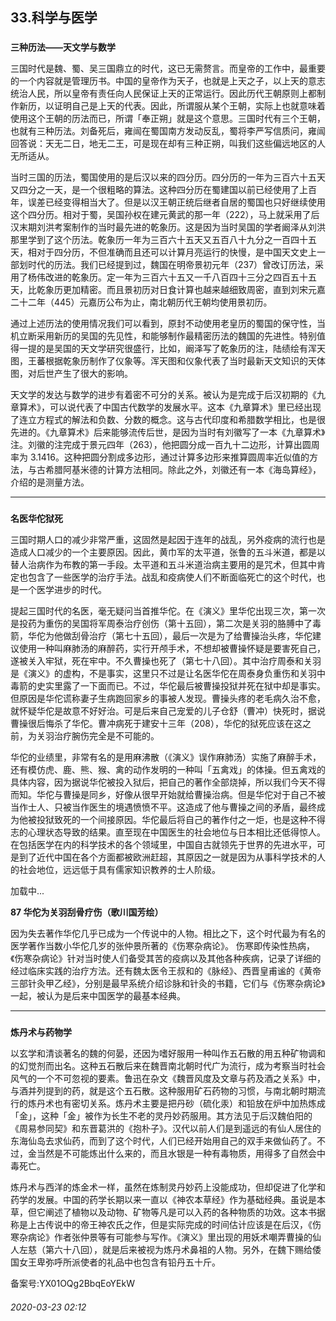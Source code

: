 ## 33.科学与医学

### 
**三种历法——天文学与数学**



 三国时代是魏、蜀、吴三国鼎立的时代，这已无需赘言。而皇帝的工作中，最重要的一个内容就是管理历书。中国的皇帝作为天子，也就是上天之子，以上天的意志统治人民，所以皇帝有责任向人民保证上天的正常运行。因此历代王朝原则上都制作新历，以证明自己是上天的代表。因此，所谓服从某个王朝，实际上也就意味着使用这个王朝的历法而已，所谓「奉正朔」就是这个意思。三国时代有三个王朝，也就有三种历法。刘备死后，雍闿在蜀国南方发动反乱，蜀将李严写信质问，雍闿回答说：天无二日，地无二王，可是现在却有三种正朔，叫我们这些偏远地区的人无所适从。
 



 当时三国的历法，蜀国使用的是后汉以来的四分历。四分历的一年为三百六十五天又四分之一天，是一个很粗略的算法。这种四分历在蜀建国以前已经使用了上百年，误差已经变得相当大了。但是以汉王朝正统后继者自居的蜀国也只好继续使用这个四分历。相对于蜀，吴国孙权在建元黄武的那一年（222），马上就采用了后汉末期刘洪考案制作的当时最先进的乾象历。这是因为当时吴国的学者阚泽从刘洪那里学到了这个历法。乾象历一年为三百六十五天又五百八十九分之一百四十五天，相对于四分历，不但准确而且还可以计算月亮运行的快慢，是中国天文史上一部划时代的历法。我们已经提到过，魏国在明帝景初元年（237）曾改订历法，采用了杨伟改进的乾象历。定一年为三百六十五又一千八百四十三分之四百五十五天，比乾象历更加精密。而且景初历对日食计算也越来越细致周密，直到刘宋元嘉二十二年（445）元嘉历公布为止，南北朝历代王朝均使用景初历。
 



 通过上述历法的使用情况我们可以看到，原封不动使用老皇历的蜀国的保守性，当机立断采用新历的吴国的先见性，和能够制作最精密历法的魏国的先进性。特别值得一提的是吴国的天文学研究很盛行，比如，阚泽写了乾象历的注，陆绩绘有浑天图，王蕃根据乾象历制作了仪象等。浑天图和仪象代表了当时最新天文知识的天体图，对后世产生了很大的影响。
 



 天文学的发达与数学的进步有着密不可分的关系。被认为是完成于后汉初期的《九章算术》，可以说代表了中国古代数学的发展水平。这本《九章算术》里已经出现了连立方程式的解法和负数、分数的概念。这与古代印度和希腊数学相比，也是很先进的。《九章算术》后来能够流传后世，是因为当时有刘徽写了一本《九章算术》注。刘徽的注完成于景元四年（263），他把圆分成一百九十二边形，计算出圆周率为 3.1416。这种把圆分割成多边形，通过计算多边形来推算圆周率近似值的方法，与古希腊阿基米德的计算方法相同。除此之外，刘徽还有一本《海岛算经》，介绍的是测量方法。
 




---


### 
**名医华佗狱死**



 三国时期人口的减少非常严重，这固然是起因于连年的战乱，另外疫病的流行也是造成人口减少的一个主要原因。因此，黄巾军的太平道，张鲁的五斗米道，都是以替人治病作为布教的第一手段。太平道和五斗米道治病主要用的是咒术，但其中肯定也包含了一些医学的治疗手法。战乱和疫病使人们不断面临死亡的这个时代，也是一个医学进步的时代。
 



 提起三国时代的名医，毫无疑问当首推华佗。在《演义》里华佗出现三次，第一次是投药为重伤的吴国将军周泰治疗创伤（第十五回），第二次是关羽的胳膊中了毒箭，华佗为他做刮骨治疗（第七十五回），最后一次是为了给曹操治头疼，华佗建议使用一种叫麻肺汤的麻醉药，实行开颅手术，不想却被曹操怀疑是要害死自己，遂被关入牢狱，死在牢中。不久曹操也死了（第七十八回）。其中治疗周泰和关羽是《演义》的虚构，不是事实，这里只不过是让名医华佗在周泰身负重伤和关羽中毒箭的史实里露了一下面而已。不过，华佗最后被曹操投狱并死在狱中却是事实。但原因是华佗谎称妻子生病跑回家乡的事被人发现。曹操头疼的老毛病久治不愈，就怀疑华佗是故意不好好治。可是后来自己宠爱的儿子仓舒（曹冲）快死时，据说曹操很后悔杀了华佗。曹冲病死于建安十三年（208），华佗的狱死应该在这之前，为关羽治疗腕伤完全是不可能的。
 



 华佗的业绩里，非常有名的是用麻沸散（《演义》误作麻肺汤）实施了麻醉手术，还有模仿虎、鹿、熊、猴、禽的动作发明的一种叫「五禽戏」的体操。但五禽戏的具体内容，因为据说华佗被投入狱后，把自己的著作全部烧掉，所以我们今天不得而知。华佗与曹操是同乡，好像从很早开始就给曹操治病。但是华佗对于自己不被当作士人、只被当作医生的境遇愤愤不平。这造成了他与曹操之间的矛盾，最终成为他被投狱致死的一个间接原因。华佗最后将自己的著作付之一炬，也是这种不得志的心理状态导致的结果。直至现在中国医生的社会地位与日本相比还低得惊人。在包括医学在内的科学技术的各个领域里，中国自古就领先于世界的先进水平，可是到了近代中国在各个方面都被欧洲赶超，其原因之一就是因为从事科学技术的人的社会地位，远远低于具有儒家知识教养的士人阶级。
 



![]()加载中...




**87 华佗为关羽刮骨疗伤（歌川国芳绘）** 




 因为失去著作华佗几乎已成为一个传说中的人物。相比之下，这个时代最为有名的医学著作当数小华佗几岁的张仲景所著的《伤寒杂病论》。 伤寒即传染性热病，《伤寒杂病论》针对当时使人们备受其苦的疫病以及其他各种疾病，记录了详细的经过临床实践的治疗方法。还有魏太医令王叔和的《脉经》、西晋皇甫谧的《黄帝三部针灸甲乙经》，分别是最早系统介绍诊脉和针灸的书籍，它们与《伤寒杂病论》一起，被认为是后来中国医学的最基本经典。
 




---


### 
**炼丹术与药物学**



 以玄学和清谈著名的魏的何晏，还因为嗜好服用一种叫作五石散的用五种矿物调和的幻觉剂而出名。这种五石散后来在魏晋南北朝时代广为流行，成为考察当时社会风气的一个不可忽视的要素。鲁迅在杂文《魏晋风度及文章与药及酒之关系》中，与酒并列提到的药，就是这个五石散。这种服用矿石药物的习惯，与南北朝时期流行的炼丹术也有密切关系。炼丹术主要是把丹砂（硫化汞）和铅放在炉中加热炼成「金」，这种「金」被作为长生不老的灵丹妙药服用。其方法见于后汉魏伯阳的《周易参同契》和东晋葛洪的《抱朴子》。汉代以前人们是到遥远的有仙人居住的东海仙岛去求仙药，而到了这个时代，人们已经开始用自己的双手来做仙药了。不过，金当然是不可能炼出什么来的，而且水银是一种有毒物质，用得多了自然会中毒死亡。
 



 炼丹术与西洋的炼金术一样，虽然在炼制灵丹妙药上没能成功，但却促进了化学和药学的发展。中国的药学长期以来一直以《神农本草经》作为基础经典。虽说是本草，但它阐述了植物以及动物、矿物等凡是可以入药的各种物质的功效。这本书据称是上古传说中的帝王神农氏之作，但是实际完成的时间估计应该是在后汉，《伤寒杂病论》作者张仲景等有可能参与写作。《演义》里出现的用妖术嘲弄曹操的仙人左慈（第六十八回），就是后来被视为炼丹术鼻祖的人物。另外，在魏下赐给倭国女王卑弥呼所派使者的礼品中也包含有铅丹五十斤。
 



备案号:YX01OQg2BbqEoYEkW


###### 2020-03-23 02:12
